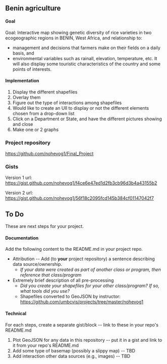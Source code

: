 
## Benin agriculture

#### Goal

Goal: Interactive map showing genetic diversity of rice varieties in two ecogeographic regions in BENIN, West Africa, 
and relationship to:
* management and decisions that farmers make on their fields on a daily basis, and
* environmental variables such as rainall, elevation, temperature, etc.
It will also display some touristic characteristics of the country and some points of interests.

#### Implementation 

1. Display the different shapefiles
2. Overlay them 
3. Figure out the type of interactions among shapefiles
4. Would like to create an UII to display or not the different elements chosen from a drop-down list
5. Click on a Department or State, and have the different pictures showing and close
6. Make one or 2 graphs

### Project repository

https://github.com/nohevog1/Final_Project

### Gists

Version 1 url: https://gist.github.com/nohevog1/f4ce6e47ed1d2fb3cb96d3b4a43155b2

Version 2 url: https://gist.github.com/nohevog1/56f18c2095fcd145b384cf01147042f7

## To Do

These are next steps for your project.

#### Documentation

Add the following content to the README.md in your project repo.

* Attribution -- Add (to **your** project repository) a sentence describing data source/ownership.
    * *If your data were created as part of another class or program, then reference that class/program*
* Extremely brief description of all pre-processing
    * *Did you create your shapefiles for your other class/program?  If so, what tools did you use?*
    * Shapefiles converted to GeoJSON by instructor: https://github.com/umbcvis/projects/tree/master/nohevog1

#### Technical

For each steps, create a separate gist/block -- link to these in your repo's README.md

1. Plot GeoJSON for any data in this repository -- put it in a gist and link to it from your repo's README.md
2. Add some type of basemap (possibly a slippy map) -- TBD
3. Add interaction other data sources (e.g., images) -- TBD

